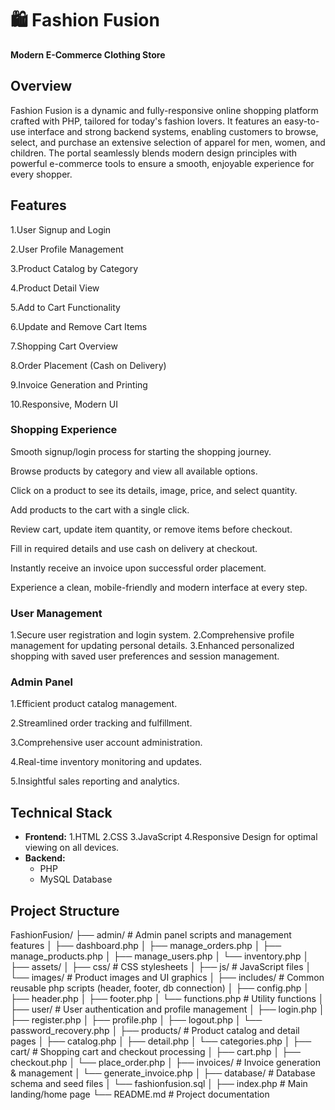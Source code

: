 # 🛍️ Fashion Fusion 

**Modern E-Commerce Clothing Store**

## Overview

Fashion Fusion is a dynamic and fully-responsive online shopping platform crafted with PHP, tailored for today's fashion lovers. It features an easy-to-use interface and strong backend systems, enabling customers to browse, select, and purchase an extensive selection of apparel for men, women, and children. The portal seamlessly blends modern design principles with powerful e-commerce tools to ensure a smooth, enjoyable experience for every shopper.

## Features
1.User Signup and Login

2.User Profile Management

3.Product Catalog by Category

4.Product Detail View

5.Add to Cart Functionality

6.Update and Remove Cart Items

7.Shopping Cart Overview

8.Order Placement (Cash on Delivery)

9.Invoice Generation and Printing

10.Responsive, Modern UI

### Shopping Experience
Smooth signup/login process for starting the shopping journey.

Browse products by category and view all available options.

Click on a product to see its details, image, price, and select quantity.

Add products to the cart with a single click.

Review cart, update item quantity, or remove items before checkout.

Fill in required details and use cash on delivery at checkout.

Instantly receive an invoice upon successful order placement.

Experience a clean, mobile-friendly and modern interface at every step.
### User Management
1.Secure user registration and login system.
2.Comprehensive profile management for updating personal details.
3.Enhanced personalized shopping with saved user preferences and session management.

### Admin Panel
1.Efficient product catalog management.

2.Streamlined order tracking and fulfillment.

3.Comprehensive user account administration.

4.Real-time inventory monitoring and updates.

5.Insightful sales reporting and analytics.



## Technical Stack
- **Frontend:**
1.HTML
2.CSS
3.JavaScript
4.Responsive Design for optimal viewing on all devices.
- **Backend:**
  - PHP
  - MySQL Database

## Project Structure

FashionFusion/
├── admin/                   # Admin panel scripts and management features
│   ├── dashboard.php
│   ├── manage_orders.php
│   ├── manage_products.php
│   ├── manage_users.php
│   └── inventory.php
│
├── assets/
│   ├── css/                 # CSS stylesheets
│   ├── js/                  # JavaScript files
│   └── images/              # Product images and UI graphics
│
├── includes/                # Common reusable php scripts (header, footer, db connection)
│   ├── config.php
│   ├── header.php
│   ├── footer.php
│   └── functions.php        # Utility functions
│
├── user/                    # User authentication and profile management
│   ├── login.php
│   ├── register.php
│   ├── profile.php
│   ├── logout.php
│   └── password_recovery.php
│
├── products/                # Product catalog and detail pages
│   ├── catalog.php
│   ├── detail.php
│   └── categories.php
│
├── cart/                    # Shopping cart and checkout processing
│   ├── cart.php
│   ├── checkout.php
│   └── place_order.php
│
├── invoices/                # Invoice generation & management
│   └── generate_invoice.php
│
├── database/                # Database schema and seed files
│   └── fashionfusion.sql
│
├── index.php                # Main landing/home page
└── README.md                # Project documentation
